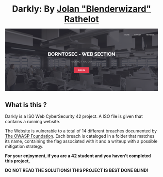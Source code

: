 <h1 align="center" style="border-bottom: none; margin-bottom: 0;">
    Darkly: By <a href="https://github.com/Blenderwizard">Jolan "Blenderwizard" Rathelot</a>
</h1>

<p align="center">
	<img src="global/readme_files/Intro.png"/>
</p>


## What is this ?

Darkly is a ISO Web CyberSecurity 42 project. A ISO file is given that contains a running website.

The Website is vulnerable to a total of 14 different breaches documented by [The OWASP Foundation](https://owasp.org). Each breach is cataloged in a folder that matches its name, containing the flag associated with it and a writeup with a possible mitigation strategy.

**For your enjoyment, if you are a 42 student and you haven't completed this project,**

**DO NOT READ THE SOLUTIONS! THIS PROJECT IS BEST DONE BLIND!**

